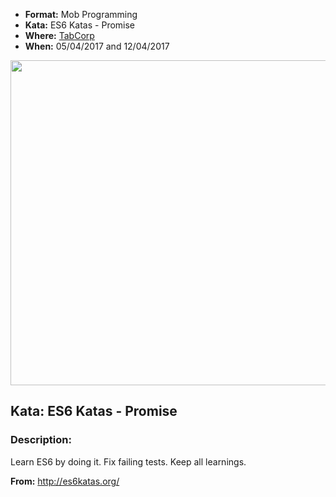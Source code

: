 * **Format:** Mob Programming
* **Kata:** ES6 Katas - Promise
* **Where:** [TabCorp](https://www.tabcorp.com.au/)
* **When:** 05/04/2017 and 12/04/2017

<img src="https://cloud.githubusercontent.com/assets/2061821/24696028/5a63a136-1a2b-11e7-9bcb-a44f58235728.jpg" width="520px" />

## Kata: ES6 Katas - Promise

### Description:

Learn ES6 by doing it. Fix failing tests. Keep all learnings.

**From:** http://es6katas.org/
